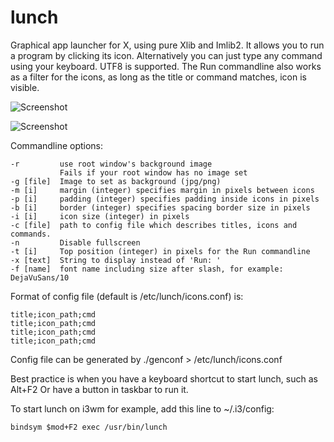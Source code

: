 # lunch
Graphical app launcher for X, using pure Xlib and Imlib2. It allows you to run a program by clicking its icon. Alternatively
you can just type any command using your keyboard. UTF8 is supported.
The Run commandline also works as a filter for the icons, as long as the title or command matches, icon is visible.

![Screenshot](/../Screenshot/screenshot.png?raw=true "Screenshot")

![Screenshot](/../Screenshot/screenshot2.png?raw=true "Screenshot")


Commandline options:

    -r         use root window's background image
               Fails if your root window has no image set
    -g [file]  Image to set as background (jpg/png)
    -m [i]     margin (integer) specifies margin in pixels between icons
    -p [i]     padding (integer) specifies padding inside icons in pixels
    -b [i]     border (integer) specifies spacing border size in pixels
    -i [i]     icon size (integer) in pixels
    -c [file]  path to config file which describes titles, icons and commands.
    -n         Disable fullscreen
    -t [i]     Top position (integer) in pixels for the Run commandline
    -x [text]  String to display instead of 'Run: '
    -f [name]  font name including size after slash, for example: DejaVuSans/10


Format of config file (default is /etc/lunch/icons.conf) is:

    title;icon_path;cmd
    title;icon_path;cmd
    title;icon_path;cmd
    title;icon_path;cmd


Config file can be generated by ./genconf > /etc/lunch/icons.conf

Best practice is when you have a keyboard shortcut to start lunch, such as Alt+F2
Or have a button in taskbar to run it.

To start lunch on i3wm for example, add this line to ~/.i3/config:

    bindsym $mod+F2 exec /usr/bin/lunch

